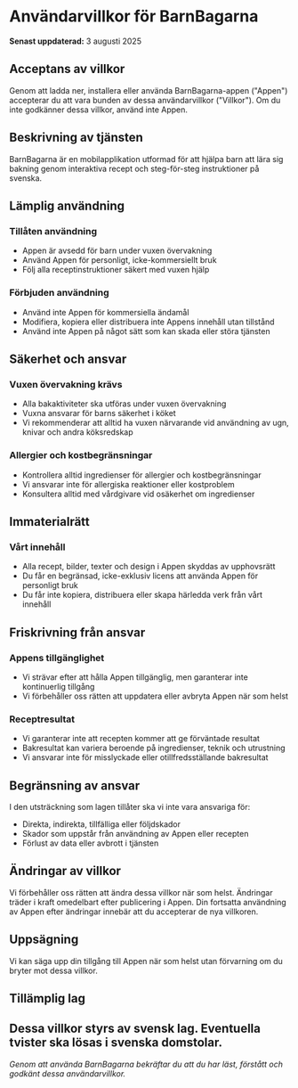 # Användarvillkor för BarnBagarna

**Senast uppdaterad:** 3 augusti 2025

## Acceptans av villkor

Genom att ladda ner, installera eller använda BarnBagarna-appen ("Appen") accepterar du att vara bunden av dessa användarvillkor ("Villkor"). Om du inte godkänner dessa villkor, använd inte Appen.

## Beskrivning av tjänsten

BarnBagarna är en mobilapplikation utformad för att hjälpa barn att lära sig bakning genom interaktiva recept och steg-för-steg instruktioner på svenska.

## Lämplig användning

### Tillåten användning
- Appen är avsedd för barn under vuxen övervakning
- Använd Appen för personligt, icke-kommersiellt bruk
- Följ alla receptinstruktioner säkert med vuxen hjälp

### Förbjuden användning
- Använd inte Appen för kommersiella ändamål
- Modifiera, kopiera eller distribuera inte Appens innehåll utan tillstånd
- Använd inte Appen på något sätt som kan skada eller störa tjänsten

## Säkerhet och ansvar

### Vuxen övervakning krävs
- Alla bakaktiviteter ska utföras under vuxen övervakning
- Vuxna ansvarar för barns säkerhet i köket
- Vi rekommenderar att alltid ha vuxen närvarande vid användning av ugn, knivar och andra köksredskap

### Allergier och kostbegränsningar
- Kontrollera alltid ingredienser för allergier och kostbegränsningar
- Vi ansvarar inte för allergiska reaktioner eller kostproblem
- Konsultera alltid med vårdgivare vid osäkerhet om ingredienser

## Immaterialrätt

### Vårt innehåll
- Alla recept, bilder, texter och design i Appen skyddas av upphovsrätt
- Du får en begränsad, icke-exklusiv licens att använda Appen för personligt bruk
- Du får inte kopiera, distribuera eller skapa härledda verk från vårt innehåll

## Friskrivning från ansvar

### Appens tillgänglighet
- Vi strävar efter att hålla Appen tillgänglig, men garanterar inte kontinuerlig tillgång
- Vi förbehåller oss rätten att uppdatera eller avbryta Appen när som helst

### Receptresultat
- Vi garanterar inte att recepten kommer att ge förväntade resultat
- Bakresultat kan variera beroende på ingredienser, teknik och utrustning
- Vi ansvarar inte för misslyckade eller otillfredsställande bakresultat

## Begränsning av ansvar

I den utsträckning som lagen tillåter ska vi inte vara ansvariga för:
- Direkta, indirekta, tillfälliga eller följdskador
- Skador som uppstår från användning av Appen eller recepten
- Förlust av data eller avbrott i tjänsten

## Ändringar av villkor

Vi förbehåller oss rätten att ändra dessa villkor när som helst. Ändringar träder i kraft omedelbart efter publicering i Appen. Din fortsatta användning av Appen efter ändringar innebär att du accepterar de nya villkoren.

## Uppsägning

Vi kan säga upp din tillgång till Appen när som helst utan förvarning om du bryter mot dessa villkor.

## Tillämplig lag

Dessa villkor styrs av svensk lag. Eventuella tvister ska lösas i svenska domstolar.
---

*Genom att använda BarnBagarna bekräftar du att du har läst, förstått och godkänt dessa användarvillkor.*
